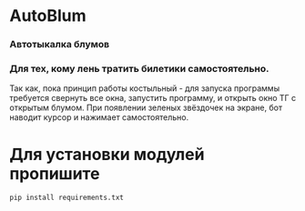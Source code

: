 # AutoBlum
### Автотыкалка блумов

### Для тех, кому лень тратить билетики самостоятельно.

Так как, пока принцип работы костыльный - для запуска программы требуется свернуть все окна, запустить программу, и открыть окно ТГ с открытым блумом. При появлении зеленых звёздочек на экране, бот наводит курсор и нажимает самостоятельно. 
  # Для установки модулей пропишите
    pip install requirements.txt
